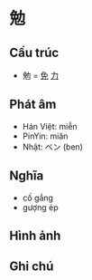 # 勉

## Cấu trúc
* 勉 = [免](免.md) [力](力.md)

## Phát âm

* Hán Việt: miễn
* PinYin: miǎn
* Nhật: ベン (ben)

## Nghĩa

* cố gắng
* gượng ép

## Hình ảnh

## Ghi chú

<script>window.HANZI_FIELD='勉';</script>